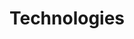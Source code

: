 ---
title: "Technologies"
sort: 3
short: technologies
type: checkbox
filters:
- short: html
  title: <abbr title="Hypertext Markup Language">HTML</abbr>
- short: css
  title: <abbr title="Cascading Style Sheets (CSS)">CSS</abbr>
- short: wai-aria
  title: <abbr title="Accessible Rich Internet Applications">ARIA</abbr>
- short: js
  title: Client-side Scripting
- short: server
  title: Server-side Scripting
- short: smil
  title: <abbr title="Synchronized Multimedia Integration Language (SMIL)">SMIL</abbr>
- short: pdf
  title: PDF
---